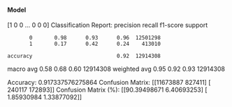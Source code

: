 #### Model
[1 0 0 ... 0 0 0]
Classification Report:
              precision    recall  f1-score   support

           0       0.98      0.93      0.96  12501298
           1       0.17      0.42      0.24    413010

    accuracy                           0.92  12914308
   macro avg       0.58      0.68      0.60  12914308
weighted avg       0.95      0.92      0.93  12914308

Accuracy: 0.917337576275864
Confusion Matrix:
[[11673887   827411]
 [  240117   172893]]
Confusion Matrix (%):
[[90.39498671  6.40693253]
 [ 1.85930984  1.33877092]]
